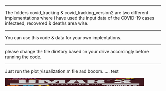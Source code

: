 ***************************
The folders covid_tracking & covid_tracking_version2 are two different
implementations where i have used the input data of the COVID-19 cases infecteed, recovered & deaths area wise.

******************************

You can use this code & data for your own implentations.

******************************

please change the file diretory based on your drive accordingly before running the code.

******************************

Just run the plot_visualization.m file and booom...... test


<img src="packaging0112099803036580_top.png" width="450" height="25"/>



